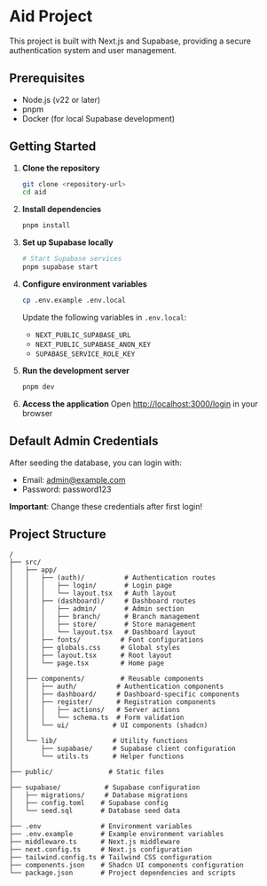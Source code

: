 # Aid Project

This project is built with Next.js and Supabase, providing a secure authentication system and user management.

## Prerequisites

- Node.js (v22 or later)
- pnpm
- Docker (for local Supabase development)

## Getting Started

1. **Clone the repository**
   ```bash
   git clone <repository-url>
   cd aid
   ```

2. **Install dependencies**
   ```bash
   pnpm install
   ```

3. **Set up Supabase locally**
   ```bash
   # Start Supabase services
   pnpm supabase start
   ```

4. **Configure environment variables**
   ```bash
   cp .env.example .env.local
   ```
   Update the following variables in `.env.local`:
   - `NEXT_PUBLIC_SUPABASE_URL`
   - `NEXT_PUBLIC_SUPABASE_ANON_KEY`
   - `SUPABASE_SERVICE_ROLE_KEY`

5. **Run the development server**
   ```bash
   pnpm dev
   ```

6. **Access the application**
   Open [http://localhost:3000/login](http://localhost:3000/login) in your browser

## Default Admin Credentials

After seeding the database, you can login with:
- Email: admin@example.com
- Password: password123

**Important**: Change these credentials after first login!

## Project Structure

```
/
├── src/
│   ├── app/
│   │   ├── (auth)/          # Authentication routes
│   │   │   ├── login/       # Login page
│   │   │   └── layout.tsx   # Auth layout
│   │   ├── (dashboard)/     # Dashboard routes
│   │   │   ├── admin/       # Admin section
│   │   │   ├── branch/      # Branch management
│   │   │   ├── store/       # Store management
│   │   │   └── layout.tsx   # Dashboard layout
│   │   ├── fonts/          # Font configurations
│   │   ├── globals.css     # Global styles
│   │   ├── layout.tsx      # Root layout
│   │   └── page.tsx        # Home page
│   │
│   ├── components/         # Reusable components
│   │   ├── auth/          # Authentication components
│   │   ├── dashboard/     # Dashboard-specific components
│   │   ├── register/      # Registration components
│   │   │   ├── actions/   # Server actions
│   │   │   └── schema.ts  # Form validation
│   │   └── ui/           # UI components (shadcn)
│   │
│   └── lib/              # Utility functions
│       ├── supabase/     # Supabase client configuration
│       └── utils.ts      # Helper functions
│
├── public/              # Static files
│
├── supabase/           # Supabase configuration
│   ├── migrations/     # Database migrations
│   ├── config.toml    # Supabase config
│   └── seed.sql       # Database seed data
│
├── .env               # Environment variables
├── .env.example       # Example environment variables
├── middleware.ts      # Next.js middleware
├── next.config.ts     # Next.js configuration
├── tailwind.config.ts # Tailwind CSS configuration
├── components.json    # Shadcn UI components configuration
└── package.json       # Project dependencies and scripts
```

